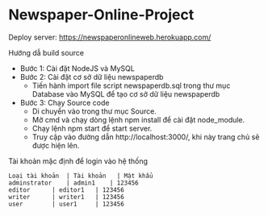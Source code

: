 # Newspaper-Online-Project 

Deploy server: https://newspaperonlineweb.herokuapp.com/

Hướng dẫ build source
  - Bước 1: Cài đặt NodeJS và MySQL
  - Bước 2: Cài đặt cơ sở dữ liệu newspaperdb
    + Tiến hành import file script newspaperdb.sql trong thư mục Database vào MySQL để tạo cơ sở dữ liệu newspaperdb
  - Bước 3: Chạy Source code
    + Di chuyển vào trong thư mục Source.
    + Mở cmd và chạy dòng lệnh npm install để cài đặt node_module.
    + Chạy lệnh npm start để start server.
    + Truy cập vào đường dẫn http://localhost:3000/, khi này trang chủ sẽ được hiện lên.



Tài khoản mặc định để login vào hệ thống

	Loại tài khoản	| Tài khoản	| Mật khẩu
	adminstrator	| admin1	| 123456
	editor		| editor1	| 123456
	writer		| writer1	| 123456
	user		| user1		| 123456
